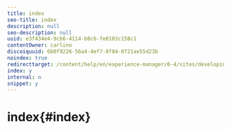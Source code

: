 ```yaml
---
title: index
seo-title: index
description: null
seo-description: null
uuid: e3f434e4-9cb6-4114-b8c6-fe0103c158c1
contentOwner: carlino
discoiquuid: 6b0f9226-56a4-4ef7-8f84-0721ae55d23b
noindex: true
redirecttarget: /content/help/en/experience-manager/6-4/sites/developing/using/reference-materials
index: y
internal: n
snippet: y
---
```


# index{#index}


